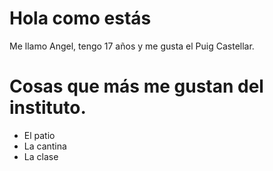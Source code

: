 # Hola como estás
Me llamo Angel, tengo 17 años y me gusta el Puig Castellar.
# Cosas que más me gustan del instituto.
- El patio
- La cantina
- La clase
